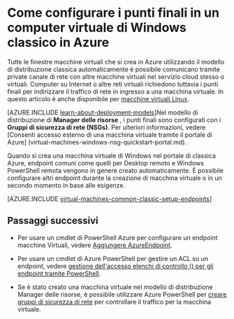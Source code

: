 <properties
    pageTitle="Configurare i punti finali in una macchina virtuale Windows classico | Microsoft Azure"
    description="Informazioni su come configurare i punti finali per una macchina virtuale di Windows nel portale di classica Azure per consentire la comunicazione con una macchina virtuale di Windows Azure."
    services="virtual-machines-windows"
    documentationCenter=""
    authors="cynthn"
    manager="timlt"
    editor=""
    tags="azure-service-management"/>

<tags
    ms.service="virtual-machines-windows"
    ms.workload="infrastructure-services"
    ms.tgt_pltfrm="vm-windows"
    ms.devlang="na"
    ms.topic="article"
    ms.date="09/27/2016"
    ms.author="cynthn"/>

# <a name="how-to-set-up-endpoints-on-a-classic-windows-virtual-machine-in-azure"></a>Come configurare i punti finali in un computer virtuale di Windows classico in Azure


Tutte le finestre macchine virtuali che si crea in Azure utilizzando il modello di distribuzione classica automaticamente è possibile comunicano tramite private canale di rete con altre macchine virtuali nel servizio cloud stesso o virtuali. Computer su Internet o altre reti virtuali richiedono tuttavia i punti finali per indirizzare il traffico di rete in ingresso a una macchina virtuale. In questo articolo è anche disponibile per [macchine virtuali Linux](virtual-machines-linux-classic-setup-endpoints.md).

[AZURE.INCLUDE [learn-about-deployment-models](../../includes/learn-about-deployment-models-classic-include.md)]Nel modello di distribuzione di **Manager delle risorse** , i punti finali sono configurati con i **Gruppi di sicurezza di rete (NSGs)**. Per ulteriori informazioni, vedere [Consenti accesso esterno di una macchina virtuale tramite il portale di Azure] (virtual-machines-windows-nsg-quickstart-portal.md).

Quando si crea una macchina virtuale di Windows nel portale di classica Azure, endpoint comuni come quelli per Desktop remoto e Windows PowerShell remota vengono in genere creato automaticamente. È possibile configurare altri endpoint durante la creazione di macchina virtuale o in un secondo momento in base alle esigenze.



[AZURE.INCLUDE [virtual-machines-common-classic-setup-endpoints](../../includes/virtual-machines-common-classic-setup-endpoints.md)]

## <a name="next-steps"></a>Passaggi successivi

* Per usare un cmdlet di PowerShell Azure per configurare un endpoint macchine Virtuali, vedere [Aggiungere AzureEndpoint](https://msdn.microsoft.com/library/azure/dn495300.aspx).

* Per usare un cmdlet di Azure PowerShell per gestire un ACL su un endpoint, vedere [gestione dell'accesso elenchi di controllo () per gli endpoint tramite PowerShell](../virtual-network/virtual-networks-acl-powershell.md).

* Se è stato creato una macchina virtuale nel modello di distribuzione Manager delle risorse, è possibile utilizzare Azure PowerShell per [creare gruppi di sicurezza di rete](../virtual-network/virtual-networks-create-nsg-arm-ps.md) per controllare il traffico per la macchina virtuale.

